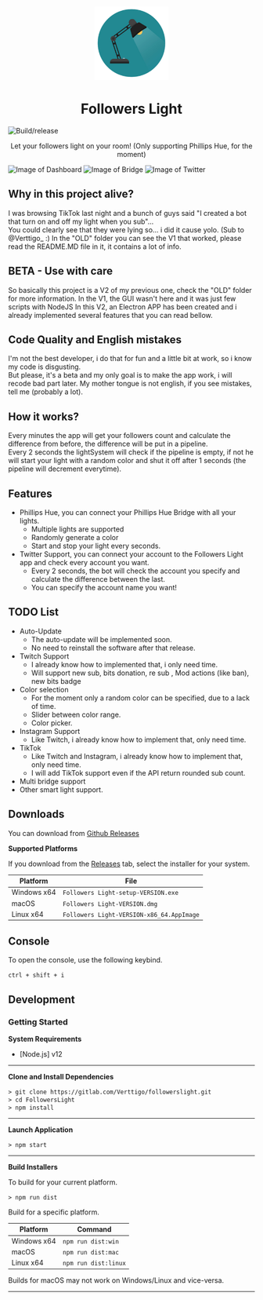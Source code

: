 <p align="center"><img src="./build/icon.png" width="150px" height="150px" alt="FollowersLight"></p>

<h1 align="center">Followers Light</h1>

![Build/release](https://github.com/Verttigo28/FollowersLight/workflows/Build/release/badge.svg)

<p align="center">Let your followers light on your room! (Only supporting Phillips Hue, for the moment)</p>

![Image of Dashboard](https://i.ibb.co/BGpKTmT/Dashboard.png)
![Image of Bridge](https://i.ibb.co/0cCv0jT/Bridge.png)
![Image of Twitter](https://i.ibb.co/tsJS7Rd/Twitter.png)

## Why in this project alive?

I was browsing TikTok last night and a bunch of guys said "I created a bot that turn on and off my light when you sub"...<br>
You could clearly see that they were lying so... i did it cause yolo. (Sub to @Verttigo_ :)
In the "OLD" folder you can see the V1 that worked, please read the README.MD file in it, it contains a lot of info.

## BETA - Use with care

So basically this project is a V2 of my previous one, check the "OLD" folder for more information.
In the V1, the GUI wasn't here and it was just few scripts with NodeJS
In this V2, an Electron APP has been created and i already implemented several features that you can read bellow.

## Code Quality and English mistakes

I'm not the best developer, i do that for fun and a little bit at work, so i know my code is disgusting.<br>
But please, it's a beta and my only goal is to make the app work, i will recode bad part later.
My mother tongue is not english, if you see mistakes, tell me (probably a lot). 

## How it works?

Every minutes the app will get your followers count and calculate the difference from before, the difference will be put in a pipeline.<br>
Every 2 seconds the lightSystem will check if the pipeline is empty, if not he will start your light with a random color and shut it off after 1 seconds (the pipeline will decrement everytime).

## Features

* Phillips Hue, you can connect your Phillips Hue Bridge with all your lights.
  * Multiple lights are supported
  * Randomly generate a color
  * Start and stop your light every seconds.
* Twitter Support, you can connect your account to the Followers Light app and check every account you want.
  * Every 2 seconds, the bot will check the account you specify and calculate the difference between the last.
  * You can specify the account name you want!
  
## TODO List

* Auto-Update
  * The auto-update will be implemented soon.
  * No need to reinstall the software after that release.
* Twitch Support
  * I already know how to implemented that, i only need time.
  * Will support new sub, bits donation, re sub , Mod actions (like ban), new bits badge
* Color selection
  * For the moment only a random color can be specified, due to a lack of time.
  * Slider between color range.
  * Color picker.
* Instagram Support
  * Like Twitch, i already know how to implement that, only need time.
* TikTok
  * Like Twitch and Instagram, i already know how to implement that, only need time.
  * I will add TikTok support even if the API return rounded sub count.
* Multi bridge support
* Other smart light support.

## Downloads

You can download from [Github Releases](https://github.com/Verttigo28/FollowersLight/releases/)


**Supported Platforms**

If you download from the [Releases](https://github.com/Verttigo28/FollowersLight/releases/) tab, select the installer for your system.

| Platform | File |
| -------- | ---- |
| Windows x64 | `Followers Light-setup-VERSION.exe` |
| macOS | `Followers Light-VERSION.dmg` |
| Linux x64 | `Followers Light-VERSION-x86_64.AppImage` |

## Console

To open the console, use the following keybind.

```console
ctrl + shift + i
```

## Development

### Getting Started

**System Requirements**

* [Node.js] v12

---

**Clone and Install Dependencies**

```console
> git clone https://gitlab.com/Verttigo/followerslight.git
> cd FollowersLight
> npm install
```

---

**Launch Application**

```console
> npm start
```

---

**Build Installers**

To build for your current platform.

```console
> npm run dist
```

Build for a specific platform.

| Platform    | Command              |
| ----------- | -------------------- |
| Windows x64 | `npm run dist:win`   |
| macOS       | `npm run dist:mac`   |
| Linux x64   | `npm run dist:linux` |

Builds for macOS may not work on Windows/Linux and vice-versa.

---
